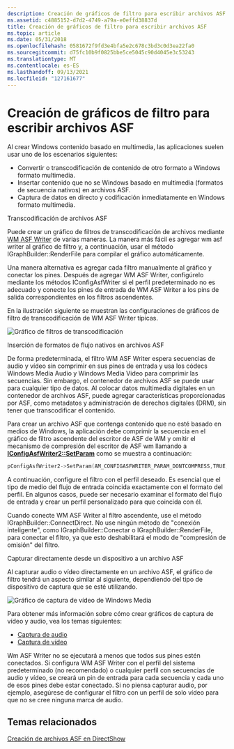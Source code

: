```yaml
---
description: Creación de gráficos de filtro para escribir archivos ASF
ms.assetid: c4885152-d7d2-4749-a79a-e0effd38837d
title: Creación de gráficos de filtro para escribir archivos ASF
ms.topic: article
ms.date: 05/31/2018
ms.openlocfilehash: 0581672f9fd3e4bfa5e2c678c3bd3c0d3ea22fa0
ms.sourcegitcommit: d75fc10b9f0825bbe5ce5045c90d4045e3c53243
ms.translationtype: MT
ms.contentlocale: es-ES
ms.lasthandoff: 09/13/2021
ms.locfileid: "127161677"
---
```

# <a name="building-filter-graphs-to-write-asf-files"></a>Creación de gráficos de filtro para escribir archivos ASF

Al crear Windows contenido basado en multimedia, las aplicaciones suelen usar uno de los escenarios siguientes:

-   Convertir o transcodificación de contenido de otro formato a Windows formato multimedia.
-   Insertar contenido que no se Windows basado en multimedia (formatos de secuencia nativos) en archivos ASF.
-   Captura de datos en directo y codificación inmediatamente en Windows formato multimedia.

Transcodificación de archivos ASF

Puede crear un gráfico de filtros de transcodificación de archivos mediante [WM ASF Writer](wm-asf-writer-filter.md) de varias maneras. La manera más fácil es agregar wm asf writer al gráfico de filtro y, a continuación, usar el método IGraphBuilder::RenderFile para compilar el gráfico automáticamente.

Una manera alternativa es agregar cada filtro manualmente al gráfico y conectar los pines. Después de agregar WM ASF Writer, configúrelo mediante los métodos IConfigAsfWriter si el perfil predeterminado no es adecuado y conecte los pines de entrada de WM ASF Writer a los pins de salida correspondientes en los filtros ascendentes.

En la ilustración siguiente se muestran las configuraciones de gráficos de filtro de transcodificación de WM ASF Writer típicas.

![Gráfico de filtros de transcodificación](images/asf-transcode.png)

Inserción de formatos de flujo nativos en archivos ASF

De forma predeterminada, el filtro WM ASF Writer espera secuencias de audio y vídeo sin comprimir en sus pines de entrada y usa los códecs Windows Media Audio y Windows Media Video para comprimir las secuencias. Sin embargo, el contenedor de archivos ASF se puede usar para cualquier tipo de datos. Al colocar datos multimedia digitales en un contenedor de archivos ASF, puede agregar características proporcionadas por ASF, como metadatos y administración de derechos digitales (DRM), sin tener que transcodificar el contenido.

Para crear un archivo ASF que contenga contenido que no esté basado en medios de Windows, la aplicación debe comprimir la secuencia en el gráfico de filtro ascendente del escritor de ASF de WM y omitir el mecanismo de compresión del escritor de ASF wm llamando a [**IConfigAsfWriter2::SetParam**](/previous-versions/windows/desktop/api/Dshowasf/nf-dshowasf-iconfigasfwriter2-setparam) como se muestra a continuación:


```C++
pConfigAsfWriter2->SetParam(AM_CONFIGASFWRITER_PARAM_DONTCOMPRESS,TRUE,0)
```



A continuación, configure el filtro con el perfil deseado. Es esencial que el tipo de medio del flujo de entrada coincida exactamente con el formato del perfil. En algunos casos, puede ser necesario examinar el formato del flujo de entrada y crear un perfil personalizado para que coincida con él.

Cuando conecte WM ASF Writer al filtro ascendente, use el método IGraphBuilder::ConnectDirect. No use ningún método de "conexión inteligente", como IGraphBuilder::Conectar o IGraphBuilder::RenderFile, para conectar el filtro, ya que esto deshabilitará el modo de "compresión de omisión" del filtro.

Capturar directamente desde un dispositivo a un archivo ASF

Al capturar audio o vídeo directamente en un archivo ASF, el gráfico de filtro tendrá un aspecto similar al siguiente, dependiendo del tipo de dispositivo de captura que se esté utilizando.

![Gráfico de captura de vídeo de Windows Media](images/asf-webcam.png)

Para obtener más información sobre cómo crear gráficos de captura de vídeo y audio, vea los temas siguientes:

-   [Captura de audio](audio-capture.md)
-   [Captura de vídeo](video-capture.md)

Wm ASF Writer no se ejecutará a menos que todos sus pines estén conectados. Si configura WM ASF Writer con el perfil del sistema predeterminado (no recomendado) o cualquier perfil con secuencias de audio y vídeo, se creará un pin de entrada para cada secuencia y cada uno de esos pines debe estar conectado. Si no piensa capturar audio, por ejemplo, asegúrese de configurar el filtro con un perfil de solo vídeo para que no se cree ninguna marca de audio.

## <a name="related-topics"></a>Temas relacionados

<dl> <dt>

[Creación de archivos ASF en DirectShow](creating-asf-files-in-directshow.md)
</dt> </dl>

 

 



